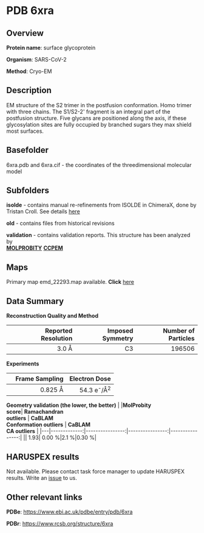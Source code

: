 # PDB 6xra

## Overview

**Protein name**: surface glycoprotein

**Organism**: SARS-CoV-2

**Method**: Cryo-EM

## Description

EM structure of the S2 trimer in the postfusion conformation. Homo trimer with three chains. The S1/S2-2' fragment is an integral part of the postfusion structure. Five glycans are positioned along the axis, if these glycosylation sites are fully occupied by branched sugars they max shield most surfaces.

## Basefolder

6xra.pdb and 6xra.cif - the coordinates of the threedimensional molecular model

## Subfolders

**isolde** - contains manual re-refinements from ISOLDE in ChimeraX, done by Tristan Croll. See details [here](https://github.com/thorn-lab/coronavirus_structural_task_force/blob/master/pdb/surface_glycoprotein/SARS-CoV-2/6xra/isolde/directory_info.txt)

**old** - contains files from historical revisions

**validation** - contains validation reports. This structure has been analyzed by <br>  [**MOLPROBITY**](https://github.com/thorn-lab/coronavirus_structural_task_force/tree/master/pdb/surface_glycoprotein/SARS-CoV-2/6xra/validation/molprobity)   [**CCPEM**](https://github.com/thorn-lab/coronavirus_structural_task_force/tree/master/pdb/surface_glycoprotein/SARS-CoV-2/6xra/validation/ccpem-validation) 



## Maps

Primary map emd_22293.map available. **Click** [here](http://ftp.wwpdb.org/pub/emdb/structures/EMD-22293/map/) 

## Data Summary
**Reconstruction Quality and Method**

|   | Reported Resolution | Imposed Symmetry | Number of Particles |
|---|-------------:|----------------:|--------------:|
|   |3.0 Å|C3|196506|

**Experiments**

|   | Frame Sampling | Electron Dose |
|---|-------------:|----------------:|
|   |0.825 Å|54.3 e<sup>-</sup>/Å<sup>2</sup>|

**Geometry validation (the lower, the better)**
|   |**MolProbity<br>score**| **Ramachandran<br>outliers** | **CaBLAM<br>Conformation outliers** | **CaBLAM<br>CA outliers** |
|---|-------------:|----------------:|----------------:|----------------:|
||  1.93|  0.00 %|2.1 %|0.30 %|

## HARUSPEX results

Not available. Please contact task force manager to update HARUSPEX results. Write an [issue](https://github.com/thorn-lab/coronavirus_structural_task_force/issues) to us.

## Other relevant links 
**PDBe**:  https://www.ebi.ac.uk/pdbe/entry/pdb/6xra
 
**PDBr**: https://www.rcsb.org/structure/6xra 
